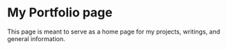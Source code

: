 # My Portfolio page

This page is meant to serve as a home page for my projects, writings, and general information.
